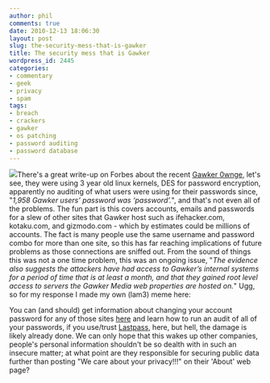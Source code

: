 ```yaml
---
author: phil
comments: true
date: 2010-12-13 18:06:30
layout: post
slug: the-security-mess-that-is-gawker
title: The security mess that is Gawker
wordpress_id: 2445
categories:
- commentary
- geek
- privacy
- spam
tags:
- breach
- crackers
- gawker
- os patching
- password auditing
- password database
---
```


[![](http://fak3r.com/wp-content/blogs.dir/12/files/2010/12/Gawker_G_logo.png)](http://fak3r.com/?attachment_id=2525)There's a great write-up on Forbes about the recent [Gawker 0wnge](http://blogs.forbes.com/firewall/2010/12/13/the-lessons-of-gawkers-security-mess/), let's see, they were using 3 year old linux kernels, DES for password encryption, apparently no auditing of what users were using for their passwords since, "_1,958 Gawker users’ password was ‘password’._", and that's not even all of the problems. The fun part is this covers accounts, emails and passwords for a slew of other sites that Gawker host such as ifehacker.com, kotaku.com, and gizmodo.com - which by estimates could be millions of accounts. The fact is many people use the same username and password combo for more than one site, so this has far reaching implications of future problems as those connections are sniffed out. From the sound of things this was not a one time problem, this was an ongoing issue, "_The evidence also suggests the attackers have had access to Gawker’s internal systems for a period of time that is at least a month, and that they gained root level access to servers the Gawker Media web properties are hosted on._" Ugg, so for my response I made my own (lam3) meme here:
<!-- more -->

You can (and should) get information about changing your account password for any of those sites [here](http://lifehacker.com/5712785/faq-compromised-commenting-accounts-on-gawker-media) and learn how to run an audit of all of your passwords, if you use/trust [Lastpass](http://lastpass.com/), here, but hell, the damage is likely already done. We can only hope that this wakes up other companies, people's personal information shouldn't be so dealth with in such an insecure matter; at what point are they responsible for securing public data further than posting "We care about your privacy!!!" on their 'About' web page?
